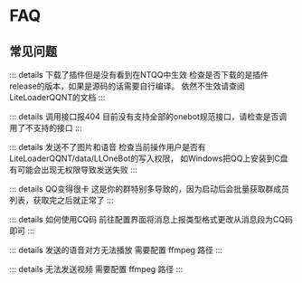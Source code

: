 # FAQ
## 常见问题
::: details 下载了插件但是没有看到在NTQQ中生效
检查是否下载的是插件release的版本，如果是源码的话需要自行编译。
依然不生效请查阅LiteLoaderQQNT的文档
::: 

::: details 调用接口报404
目前没有支持全部的onebot规范接口，请检查是否调用了不支持的接口
::: 

::: details 发送不了图片和语音
检查当前操作用户是否有LiteLoaderQQNT/data/LLOneBot的写入权限，
如Windows把QQ上安装到C盘有可能会出现无权限导致发送失败
::: 

::: details QQ变得很卡
这是你的群特别多导致的，因为启动后会批量获取群成员列表，获取完之后就正常了
::: 

::: details 如何使用CQ码
前往配置界面将消息上报类型格式更改从消息段为CQ码即可
::: 

::: details 发送的语音对方无法播放
需要配置 ffmpeg 路径
::: 

::: details 无法发送视频
需要配置 ffmpeg 路径
::: 